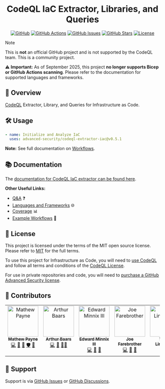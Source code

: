 <!-- markdownlint-disable -->
<div align="center">

<h1>CodeQL IaC Extractor, Libraries, and Queries</h1>

[![GitHub](https://img.shields.io/badge/github-%23121011.svg?style=for-the-badge&logo=github&logoColor=white)](https://github.com/advanced-security/codeql-extractor-iac)
[![GitHub Actions](https://img.shields.io/github/actions/workflow/status/advanced-security/codeql-extractor-iac/publish.yml?style=for-the-badge)](https://github.com/advanced-security/codeql-extractor-iac/actions/workflows/publish.yml?query=branch%3Amain)
[![GitHub Issues](https://img.shields.io/github/issues/advanced-security/codeql-extractor-iac?style=for-the-badge)](https://github.com/advanced-security/codeql-extractor-iac/issues)
[![GitHub Stars](https://img.shields.io/github/stars/advanced-security/codeql-extractor-iac?style=for-the-badge)](https://github.com/advanced-security/codeql-extractor-iac)
[![License](https://img.shields.io/github/license/Ileriayo/markdown-badges?style=for-the-badge)](./LICENSE)

</div>
<!-- markdownlint-restore -->

> [!NOTE]
> This is **not** an official GitHub project and is not supported by the CodeQL team.
> This is a community project.
>
> ⚠️ **Important:** As of September 2025, this project **no longer supports Bicep or GitHub Actions scanning**. Please refer to the documentation for supported languages and frameworks.

## 🚀 Overview

[CodeQL][codeql] Extractor, Library, and Queries for Infrastructure as Code.

## 🛠️ Usage

```yaml
- name: Initialize and Analyze IaC
  uses: advanced-security/codeql-extractor-iac@v0.5.1
```

**Note:** See full documentation on [Workflows][docs-workflows].

## 📚 Documentation

The [documentation for CodeQL IaC extractor can be found here][docs].

**Other Useful Links:**

- [Q&A][docs-qanda] ❓
- [Languages and Frameworks][docs-languages-and-frameworks] 🌐
- [Coverage][docs-coverage] 📊
- [Example Workflows][docs-workflows] 📝

## 📄 License

This project is licensed under the terms of the MIT open source license.
Please refer to [MIT](./LICENSE.md) for the full terms.

To use this project for Infrastructure as Code, you will need to [use CodeQL][codeql] and follow all terms and conditions of the [CodeQL License][codeql-license].

For use in private repositories and code, you will need to [purchase a GitHub Advanced Security license][advanced-security].

## 👥 Contributors

<!-- ALL-CONTRIBUTORS-LIST:START - Do not remove or modify this section -->
<!-- prettier-ignore-start -->
<!-- markdownlint-disable -->
<table>
  <tbody>
    <tr>
      <td align="center" valign="top" width="10%"><a href="https://geekmasher.dev"><img src="https://avatars.githubusercontent.com/u/2772944?v=3?s=100" width="100px;" alt="Mathew Payne"/><br /><sub><b>Mathew Payne</b></sub></a><br /><a href="https://github.com/advanced-security/codeql-extractor-iac/commits?author=geekmasher" title="Code">💻</a> <a href="#research-geekmasher" title="Research">🔬</a> <a href="#maintenance-geekmasher" title="Maintenance">🚧</a> <a href="#security-geekmasher" title="Security">🛡️</a> <a href="#ideas-geekmasher" title="Ideas, Planning, & Feedback">🤔</a></td>
      <td align="center" valign="top" width="10%"><a href="https://lgtm.com/"><img src="https://avatars.githubusercontent.com/u/10979737?v=4?s=100" width="100px;" alt="Arthur Baars"/><br /><sub><b>Arthur Baars</b></sub></a><br /><a href="https://github.com/advanced-security/codeql-extractor-iac/commits?author=aibaars" title="Code">💻</a> <a href="#ideas-aibaars" title="Ideas, Planning, & Feedback">🤔</a> <a href="#mentoring-aibaars" title="Mentoring">🧑‍🏫</a></td>
      <td align="center" valign="top" width="10%"><a href="https://github.com/egregius313"><img src="https://avatars.githubusercontent.com/u/18200959?v=4?s=100" width="100px;" alt="Edward Minnix III"/><br /><sub><b>Edward Minnix III</b></sub></a><br /><a href="https://github.com/advanced-security/codeql-extractor-iac/commits?author=egregius313" title="Code">💻</a> <a href="#design-egregius313" title="Design">🎨</a> <a href="#ideas-egregius313" title="Ideas, Planning, & Feedback">🤔</a></td>
      <td align="center" valign="top" width="10%"><a href="https://github.com/joefarebrother"><img src="https://avatars.githubusercontent.com/u/5400608?v=4?s=100" width="100px;" alt="Joe Farebrother"/><br /><sub><b>Joe Farebrother</b></sub></a><br /><a href="https://github.com/advanced-security/codeql-extractor-iac/commits?author=joefarebrother" title="Code">💻</a> <a href="#design-joefarebrother" title="Design">🎨</a> <a href="#ideas-joefarebrother" title="Ideas, Planning, & Feedback">🤔</a></td>
      <td align="center" valign="top" width="10%"><a href="https://github.com/ViktorLindstrm"><img src="https://avatars.githubusercontent.com/u/3715582?v=4?s=100" width="100px;" alt="Viktor Lindström"/><br /><sub><b>Viktor Lindström</b></sub></a><br /><a href="https://github.com/advanced-security/codeql-extractor-iac/commits?author=ViktorLindstrm" title="Code">💻</a></td>
    </tr>
  </tbody>
</table>

<!-- markdownlint-restore -->
<!-- prettier-ignore-end -->

<!-- ALL-CONTRIBUTORS-LIST:END -->

## 💬 Support

Support is via [GitHub Issues][issues] or [GitHub Discussions][discussions].

<!-- Resources -->

[issues]: https://github.com/advanced-security/codeql-extractor-iac/issues
[discussions]: https://github.com/advanced-security/codeql-extractor-iac/discussions
[codeql]: https://codeql.github.com/
[codeql-license]: https://github.com/github/codeql-cli-binaries/blob/main/LICENSE.md
[advanced-security]: https://github.com/features/security
[docs]: ./docs
[docs-qanda]: ./docs/Q%26A.md
[docs-languages-and-frameworks]: ./docs/languages-and-frameworks.md
[docs-coverage]: ./docs/coverage.md
[docs-workflows]: ./docs/workflows.md
